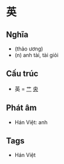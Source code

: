 # 英

## Nghĩa

* (thảo ương)
* (n) anh tài, tài giỏi

## Cấu trúc
* 英 = [艹](艹.md) [央](央.md)

## Phát âm

* Hán Việt: anh

## Tags
* Hán Việt

<script>window.HANZI_FIELD='英';</script>
